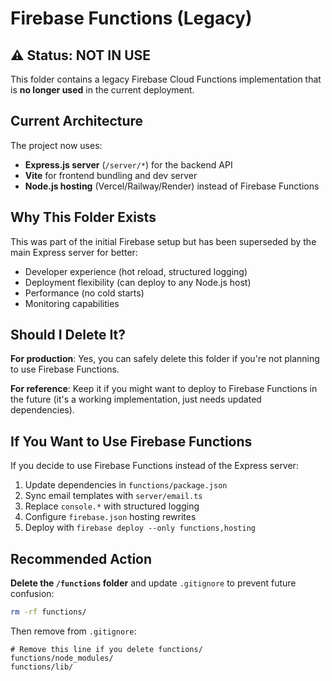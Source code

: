 # Firebase Functions (Legacy)

## ⚠️ Status: NOT IN USE

This folder contains a legacy Firebase Cloud Functions implementation that is **no longer used** in the current deployment.

## Current Architecture

The project now uses:

- **Express.js server** (`/server/*`) for the backend API
- **Vite** for frontend bundling and dev server
- **Node.js hosting** (Vercel/Railway/Render) instead of Firebase Functions

## Why This Folder Exists

This was part of the initial Firebase setup but has been superseded by the main Express server for better:

- Developer experience (hot reload, structured logging)
- Deployment flexibility (can deploy to any Node.js host)
- Performance (no cold starts)
- Monitoring capabilities

## Should I Delete It?

**For production**: Yes, you can safely delete this folder if you're not planning to use Firebase Functions.

**For reference**: Keep it if you might want to deploy to Firebase Functions in the future (it's a working implementation, just needs updated dependencies).

## If You Want to Use Firebase Functions

If you decide to use Firebase Functions instead of the Express server:

1. Update dependencies in `functions/package.json`
2. Sync email templates with `server/email.ts`
3. Replace `console.*` with structured logging
4. Configure `firebase.json` hosting rewrites
5. Deploy with `firebase deploy --only functions,hosting`

## Recommended Action

**Delete the `/functions` folder** and update `.gitignore` to prevent future confusion:

```bash
rm -rf functions/
```

Then remove from `.gitignore`:

```
# Remove this line if you delete functions/
functions/node_modules/
functions/lib/
```
